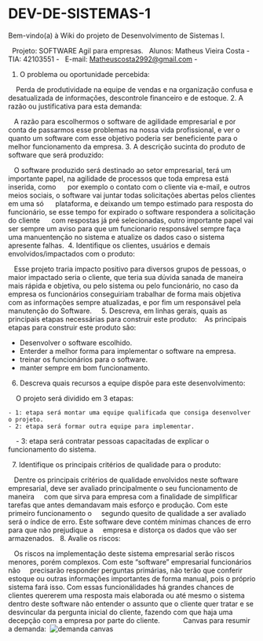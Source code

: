 # DEV-DE-SISTEMAS-1
Bem-vindo(a) à Wiki do projeto de Desenvolvimento de Sistemas I.

 
Projeto: SOFTWARE Agil para empresas.
 
Alunos:  Matheus Vieira Costa - 
TIA: 42103551 - 
 
E-mail: Matheuscosta2992@gmail.com -              
 

1. O problema ou oportunidade percebida:

    Perda de produtividade na equipe de vendas e na organização confusa e desatualizada de informações, descontrole financeiro e de estoque.
2. A razão ou justificativa para esta demanda:

   A razão para escolhermos o software de agilidade empresarial e por conta de passarmos esse problemas na nossa vida profissional, e ver o quanto um software com      esse objetivo poderia ser beneficiente para o melhor funcionamento da empresa.
3. A descrição sucinta do produto de software que será produzido:

   O software produzido será destinado ao setor empresarial, terá um importante papel, na agilidade de processos que toda empresa está inserida, como 
    por exemplo o contato com o cliente via e-mail, e outros meios sociais, o software vai juntar todas solicitações abertas pelos clientes em uma só 
    plataforma, e deixando um tempo estimado para resposta do funcionário, se esse tempo for expirado o software respondera a solicitação do cliente 
    com respostas já pré selecionadas, outro importante papel vai ser sempre um aviso para que um funcionario responsável sempre faça uma manuentenção no sistema e     atualize os dados caso o sistema apresente falhas. 
4. Identifique os clientes, usuários e demais envolvidos/impactados com o produto:

    Esse projeto traria impacto positivo para diversos grupos de pessoas, o maior impactado seria o cliente, que teria sua dúvida sanada de maneira 
    mais rápida e objetiva, ou pelo sistema ou pelo funcionário, no caso da empresa os funcionários conseguiriam trabalhar de forma mais objetiva com as informações     sempre atualizadas, e por fim um responsável pela manutenção do Software.
   
5. Descreva, em linhas gerais, quais as principais etapas necessárias para construir este produto:
   As principais etapas para construir este produto são:
   - Desenvolver o software escolhido.
   - Enterder a melhor forma para implementar o software na empresa.
   - treinar os funcionários para o software.
   - manter sempre em  bom funcionamento.

6. Descreva quais recursos a equipe dispõe para este desenvolvimento:

    O projeto será dividido em 3 etapas: 

    - 1: etapa será montar uma equipe qualificada que consiga desenvolver o projeto.
    - 2: etapa será formar outra equipe para implementar.
    - 3: etapa será contratar pessoas capacitadas de explicar o funcionamento do sistema.

 
7. Identifique os principais critérios de qualidade para o produto:

   Dentre os principais critérios de qualidade envolvidos neste software empresarial, deve ser avaliado principalmente o seu funcionamento de maneira 
   com que sirva para empresa com a finalidade de simplificar tarefas que antes demandavam mais esforço e produção. Com este primeiro funcionamento o 
   segundo quesito de qualidade a ser avaliado será o índice de erro. Este software deve contém mínimas chances de erro para que não prejudique a 
   empresa e distorça os dados que vão ser armazenados.
 
8. Avalie os riscos:

   Os riscos na implementação deste sistema empresarial serão riscos menores, porém complexos. Com este “software” empresarial funcionários não 
   precisarão responder perguntas primárias, não terão que conferir estoque ou outras informações importantes de forma manual, pois o próprio sistema fará isso. Com    essas funcionálidades há grandes chances de clientes quererem uma resposta mais elaborada ou até mesmo o sistema dentro deste software não entender o assunto que    o cliente quer tratar e se desvincular da pergunta inicial do cliente, fazendo com que haja uma decepção com a empresa por parte do cliente.
    
 
    Canvas para resumir a demanda: 
![demanda canvas](https://user-images.githubusercontent.com/106284190/190225211-40bab37b-ad80-4c65-8d5c-63ccd5d52066.png)
 
